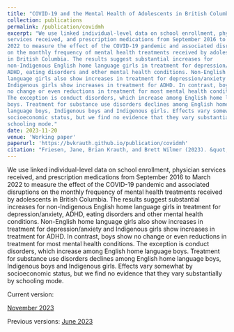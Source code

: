 ```yaml
---
title: "COVID-19 and the Mental Health of Adolescents in British Columbia"
collection: publications
permalink: /publication/covidmh
excerpt: "We use linked individual-level data on school enrollment, physician
services received, and prescription medications from September 2016 to March
2022 to measure the effect of the COVID-19 pandemic and associated disruptions
on the monthly frequency of mental health treatments received by adolescents
in British Columbia. The results suggest substantial increases for
non-Indigenous English home language girls in treatment for depression/anxiety,
ADHD, eating disorders and other mental health conditions. Non-English home
language girls also show increases in treatment for depression/anxiety and
Indigenous girls show increases in treatment for ADHD. In contrast, boys show
no change or even reductions in treatment for most mental health conditions.
The exception is conduct disorders, which increase among English home language
boys. Treatment for substance use disorders declines among English home
language boys, Indigenous boys and Indigenous girls. Effects vary somewhat by
socioeconomic status, but we find no evidence that they vary substantially by
schooling mode."
date: 2023-11-20
venue: 'Working paper'
paperurl: 'https://bvkrauth.github.io/publication/covidmh'
citation: "Friesen, Jane, Brian Krauth, and Brett Wilmer (2023). &quot;COVID-19 and the Mental Health of Adolescents in British Columbia.&quot; (EdWorkingPaper: 23-805)."
---
```

We use linked individual-level data on school enrollment, physician services
received, and prescription medications from September 2016 to March 2022 to
measure the effect of the COVID-19 pandemic and associated disruptions on the
monthly frequency of mental health treatments received by adolescents in
British Columbia. The results suggest substantial increases for non-Indigenous
English home language girls in treatment for depression/anxiety, ADHD, eating
disorders and other mental health conditions. Non-English home language girls
also show increases in treatment for depression/anxiety and Indigenous girls
show increases in treatment for ADHD. In contrast, boys show no change or even
reductions in treatment for most mental health conditions. The exception is
conduct disorders, which increase among English home language boys. Treatment
for substance use disorders declines among English home language boys,
Indigenous boys and Indigenous girls. Effects vary somewhat by socioeconomic
status, but we find no evidence that they vary substantially by schooling
mode.

Current version:

[November 2023](https://bvkrauth.github.io/files/covidmh-nov2023.pdf)

Previous versions:
[June 2023](https://www.edworkingpapers.com/ai23-805)
